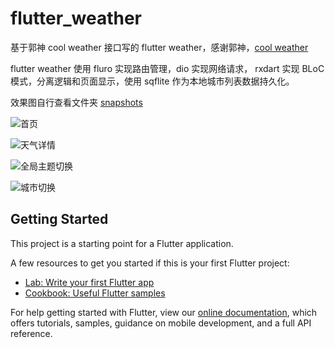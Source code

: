 # flutter_weather

基于郭神 cool weather 接口写的 flutter weather，感谢郭神，[cool weather](https://github.com/guolindev/coolweatherjetpack)

flutter weather 使用 fluro 实现路由管理，dio 实现网络请求，
rxdart 实现 BLoC 模式，分离逻辑和页面显示，使用 sqflite 作为本地城市列表数据持久化。

效果图自行查看文件夹 [snapshots](https://github.com/kukyxs/flutter_weather/blob/master/snapshots)

![首页](https://github.com/kukyxs/flutter_weather/blob/master/snapshots/%E9%A6%96%E9%A1%B5.png)

![天气详情](https://github.com/kukyxs/flutter_weather/blob/master/snapshots/%E5%A4%A9%E6%B0%94%E8%AF%A6%E6%83%85%E9%A1%B5.gif)

![全局主题切换](https://github.com/kukyxs/flutter_weather/blob/master/snapshots/%E5%85%A8%E5%B1%80%E4%B8%BB%E9%A2%98%E5%88%87%E6%8D%A2.gif)

![城市切换](https://github.com/kukyxs/flutter_weather/blob/master/snapshots/%E5%9F%8E%E5%B8%82%E5%88%87%E6%8D%A2.gif)

## Getting Started

This project is a starting point for a Flutter application.

A few resources to get you started if this is your first Flutter project:

- [Lab: Write your first Flutter app](https://flutter.io/docs/get-started/codelab)
- [Cookbook: Useful Flutter samples](https://flutter.io/docs/cookbook)

For help getting started with Flutter, view our 
[online documentation](https://flutter.io/docs), which offers tutorials, 
samples, guidance on mobile development, and a full API reference.
